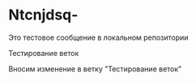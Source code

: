 # Ntcnjdsq-


Это тестовое сообщение в локальном репозитории

Тестирование веток


Вносим изменение в ветку "Тестирование веток"